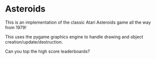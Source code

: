 # Asteroids

This is an implementation of the classic Atari Asteroids game all the way from 1979!

This uses the pygame graphics engine to handle drawing and object creation/update/destruction.

Can you top the high score leaderboards?
